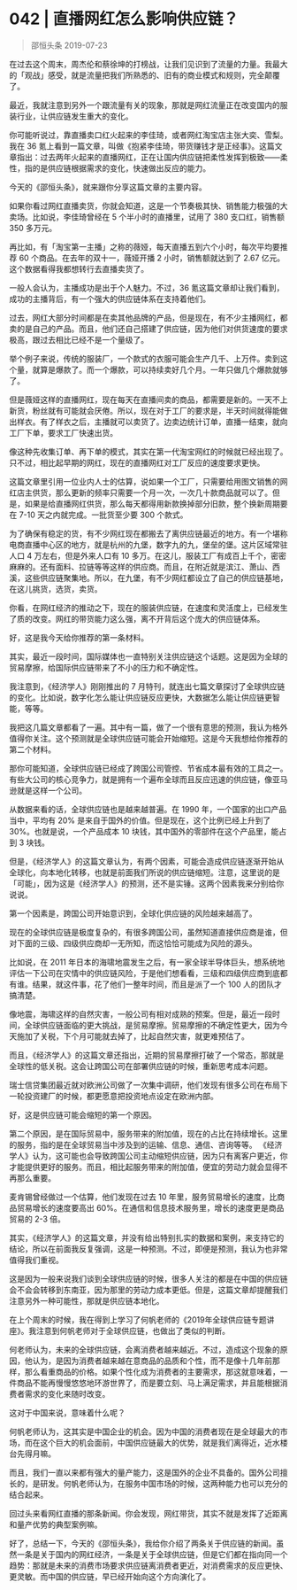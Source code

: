 # 042 | 直播网红怎么影响供应链？
> 邵恒头条
2019-07-23

在过去这个周末，周杰伦和蔡徐坤的打榜战，让我们见识到了流量的力量。我最大的「观战」感受，就是流量把我们所熟悉的、旧有的商业模式和规则，完全颠覆了。

最近，我就注意到另外一个跟流量有关的现象，那就是网红流量正在改变国内的服装行业，让供应链发生重大的变化。

你可能听说过，靠直播卖口红火起来的李佳琦，或者网红淘宝店主张大奕、雪梨。我在 36 氪上看到一篇文章，叫做《抱紧李佳琦，带货赚钱才是正经事》。这篇文章指出：过去两年火起来的直播网红，正在让国内供应链把柔性发挥到极致——柔性，指的是供应链根据需求的变化，快速做出反应的能力。

今天的《邵恒头条》，就来跟你分享这篇文章的主要内容。

如果你看过网红直播卖货，你就会知道，这是一个节奏极其快、销售能力极强的大卖场。比如说，李佳琦曾经在 5 个半小时的直播里，试用了 380 支口红，销售额 350 多万元。

再比如，有「淘宝第一主播」之称的薇娅，每天直播五到六个小时，每次平均要推荐 60 个商品。在去年的双十一，薇娅开播 2 小时，销售额就达到了 2.67 亿元。这个数据看得我都想转行去直播卖货了。

一般人会认为，主播成功是出于个人魅力。不过，36 氪这篇文章却让我们看到，成功的主播背后，有一个强大的供应链体系在支持着他们。

过去，网红大部分时间都是在卖其他品牌的产品，但是现在，有不少主播网红，都卖的是自己的产品。而且，他们还自己搭建了供应链，因为他们对供货速度的要求极高，跟过去相比已经不是一个量级了。

举个例子来说，传统的服装厂，一个款式的衣服可能会生产几千、上万件。卖到这个量，就算是爆款了。而一个爆款，可以持续卖好几个月。一年只做几个爆款就够了。

但是薇娅这样的直播网红，现在每天在直播间卖的商品，都需要是新的。一天不上新货，粉丝就有可能就会厌倦。所以，现在对于工厂的要求是，半天时间就得能做出样衣。有了样衣之后，主播就可以卖货了。边卖边统计订单，直播一结束，就向工厂下单，要求工厂快速出货。

像这种先收集订单、再下单的模式，其实在第一代淘宝网红的时候就已经出现了。只不过，相比起早期的网红，现在的直播网红对工厂反应的速度要求更快。

这篇文章里引用一位业内人士的估算，说如果一个工厂，只需要给用图文销售的网红店主供货，那么更新的频率只需要一个月一次，一次几十款商品就可以了。但是，如果是给直播网红供货，那么每天都得用新款换掉部分旧款，整个换新周期要在 7-10 天之内就完成。一批货至少要 300 个款式。

为了确保有稳定的货，有不少网红现在都搬去了离供应链最近的地方。有一个堪称电商直播中心区的地方，就是杭州的九堡，数字九的九，堡垒的堡。这片区域常驻人口 4 万左右，但是外来人口有 10 多万。在这儿，服装工厂有成百上千个，密密麻麻的。还有面料、拉链等等这样的供应商。而且，在附近就是滨江、萧山、西溪，这些供应链聚集地。所以，在九堡，有不少网红都设立了自己的供应链基地，在这儿挑货，选货，卖货。

你看，在网红经济的推动之下，现在的服装供应链，在速度和灵活度上，已经发生了质的改变。网红的带货能力这么强，离不开背后这个庞大的供应链体系。

好，这是我今天给你推荐的第一条材料。

其实，最近一段时间，国际媒体也一直特别关注供应链这个话题。这是因为全球的贸易摩擦，给国际供应链带来了不小的压力和不确定性。

我注意到，《经济学人》刚刚推出的 7 月特刊，就连出七篇文章探讨了全球供应链的变化。比如说，数字化怎么能让供应链反应更快，大数据怎么能让供应链更智能，等等。

我把这几篇文章都看了一遍。其中有一篇，做了一个很有意思的预测，我认为格外值得你关注。这个预测就是全球供应链可能会开始缩短。这是今天我想给你推荐的第二个材料。

那你可能知道，全球供应链已经成了跨国公司管控、节省成本最有效的工具之一。有些大公司的核心竞争力，就是拥有一个遍布全球而且反应迅速的供应链，像亚马逊就是这样一个公司。

从数据来看的话，全球供应链也是越来越普遍。在 1990 年，一个国家的出口产品当中，平均有 20% 是来自于国外的价值。但是现在，这个比例已经上升到了 30%。也就是说，一个产品成本 10 块钱，其中国外的零部件在这个产品里，能占到 3 块钱。

但是，《经济学人》的这篇文章认为，有两个因素，可能会造成供应链逐渐开始从全球化，向本地化转移，也就是前面我们所说的供应链缩短。注意，这里说的是「可能」，因为这是《经济学人》的预测，还不是实锤。这两个因素我来分别给你说说。

第一个因素是，跨国公司开始意识到，全球化供应链的风险越来越高了。

现在的全球供应链是极度复杂的，有很多跨国公司，虽然知道直接供应商是谁，但对下面的三级、四级供应商却一无所知，而这恰恰可能成为风险的源头。

比如说，在 2011 年日本的海啸地震发生之后，有一家全球半导体巨头，想系统地评估一下公司在灾情中的供应链风险，于是他们想看看，三级和四级供应商到底都有谁。结果，就这件事，花了他们一整年时间，而且是派了一个 100 人的团队才搞清楚。

像地震，海啸这样的自然灾害，一般公司有相对成熟的预案。但是，最近一段时间，全球供应链面临的更大挑战，是贸易摩擦。贸易摩擦的不确定性更大，因为今天施加了关税，下个月可能就去掉了，比起自然灾害，就更难预估了。

而且，《经济学人》的这篇文章还指出，近期的贸易摩擦打破了一个常态，那就是全球性的低关税。这会让跨国公司在部署供应链的时候，重新思考成本问题。

瑞士信贷集团最近就对欧洲公司做了一次集中调研，他们发现有很多公司在布局下一轮投资建厂的时候，都更愿意把投资地点设定在欧洲内部。

好，这是供应链可能会缩短的第一个原因。

第二个原因，是在国际贸易中，服务带来的附加值，现在的占比在持续增长。这里的服务，指的是在全球贸易当中涉及到的运输、信息、通信、咨询等等。
《经济学人》认为，这可能也会导致跨国公司主动缩短供应链，因为只有离客户更近，你才能提供更好的服务。而且，相比起服务带来的附加值，便宜的劳动力就会显得不再那么重要。

麦肯锡曾经做过一个估算，他们发现在过去 10 年里，服务贸易增长的速度，比商品贸易增长的速度要高出 60%。在通信和信息技术服务里，增长的速度更是商品贸易的 2-3 倍。

其实，《经济学人》的这篇文章，并没有给出特别扎实的数据和案例，来支持它的结论，所以在前面我反复强调，这是一种预测。不过，即便是预测，我认为也非常值得我们重视。

这是因为一般来说我们谈到全球供应链的时候，很多人关注的都是在中国的供应链会不会会转移到东南亚，因为那里的劳动力成本更低。但是，这篇文章却提醒我们注意另外一种可能性，那就是供应链本地化。

在上个周末的时候，我在得到上学习了何帆老师的《2019年全球供应链专题讲座》。我注意到何帆老师对于全球供应链，也做出了类似的判断。

何老师认为，未来的全球供应链，会离消费者越来越近。不过，造成这个现象的原因，他认为，是因为消费者越来越在意商品的品质和个性，而不是像十几年前那样，那么看重商品的价格。如果个性化成为消费者的主要需求，那这就意味着，一件商品不能再慢慢悠悠地环游世界了，而是要立刻、马上满足需求，并且能根据消费者需求的变化来随时改变。

这对于中国来说，意味着什么呢？

何帆老师认为，这其实是中国企业的机会。因为中国的消费者现在是全球最大的市场，而在这个巨大的机会面前，中国供应链最大的优势，就是我们离得近，近水楼台先得月嘛。

而且，我们一直以来都有强大的量产能力，这是国外的企业不具备的。国外公司擅长的，是研发。何帆老师认为，在服务中国市场的时候，这两种能力也可以充分的结合起来。

回过头来看网红直播的那条新闻。你会发现，网红带货，其实不就是发挥了近距离和量产优势的典型案例嘛。

好了，总结一下，今天的《邵恒头条》，我给你介绍了两条关于供应链的新闻。虽然一条是关于国内的网红经济，一条是关于全球供应链，但是它们都在指向同一个趋势：那就是未来的消费市场要求供应链离消费者更近，对消费需求的反应更快、更灵敏。而中国的供应链，早已经开始向这个方向演化了。
